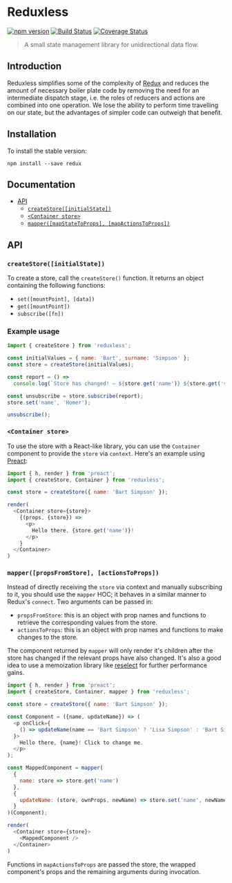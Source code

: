 # Reduxless
[![npm version](https://badge.fury.io/js/reduxless.svg)](https://badge.fury.io/js/reduxless) [![Build Status](https://travis-ci.org/dhassaine/reduxless.svg?branch=master)](https://travis-ci.org/dhassaine/reduxless) [![Coverage Status](https://coveralls.io/repos/github/dhassaine/reduxless/badge.svg?branch=master)](https://coveralls.io/github/dhassaine/reduxless?branch=master)

> A small state management library for unidirectional data flow.

## Introduction
Reduxless simplifies some of the complexity of [Redux](https://github.com/reactjs/redux) and reduces the amount of necessary boiler plate code by removing the need for an intermediate dispatch stage, i.e. the roles of reducers and actions are combined into one operation. We lose the ability to perform time travelling on our state, but the advantages of simpler code can outweigh that benefit.

## Installation

To install the stable version:
```
npm install --save redux
```

## Documentation

- [API](docs/api.md#api)
  - [`createStore([initialState])`](#createStore)
  - [`<Container store>`](#container)
  - [`mapper([mapStateToProps], [mapActionsToProps])`](#mapper)

## API

<a id="createStore"></a>
### `createStore([initialState])`

To create a store, call the `createStore()` function.
It returns an object containing the following functions:
 - `set([mountPoint], [data])`
 - `get([mountPoint])`
 - `subscribe([fn])`

### Example usage

```js
import { createStore } from 'reduxless';

const initialValues = { name: 'Bart', surname: 'Simpson' };
const store = createStore(initialValues);

const report = () =>
  console.log(`Store has changed! – ${store.get('name')} ${store.get('surname')}`);

const unsubscribe = store.subscribe(report);
store.set('name', 'Homer');

unsubscribe();
```

<a id="container"></a>
### `<Container store>`

To use the store with a React-like library, you can use the `Container` component to provide the `store` via `context`.
Here's an example using [Preact](https://preactjs.com/):

```js
import { h, render } from 'preact';
import { createStore, Container } from 'reduxless';

const store = createStore({ name: 'Bart Simpson' });

render(
  <Container store={store}>
    {(props, {store}) =>
      <p>
        Hello there, {store.get('name')}!
      </p>
    }
  </Container>
)
```

<a id="mapper"></a>
### `mapper([propsFromStore], [actionsToProps])`
Instead of directly receiving the `store` via context and manually subscribing to it, you should use the `mapper` HOC; it behaves in a similar manner to Redux's `connect`. Two arguments can be passed in: 
 - `propsFromStore`: this is an object with prop names and functions to retrieve the corresponding values from the store.
 - `actionsToProps`: this is an object with prop names and functions to make changes to the store.
 
The component returned by `mapper` will only render it's children after the store has changed if the relevant props have also changed. It's also a good idea to use a memoization library like [reselect](https://github.com/reactjs/reselect) for further performance gains. 

```js
import { h, render } from 'preact';
import { createStore, Container, mapper } from 'reduxless';

const store = createStore({ name: 'Bart Simpson' });

const Component = ({name, updateName}) => (
  <p onClick={
    () => updateName(name == 'Bart Simpson' ? 'Lisa Simpson' : 'Bart Simpson')
  }>
    Hello there, {name}! Click to change me.
  </p>
);

const MappedComponent = mapper(
  {
    name: store => store.get('name')
  }, 
  {
    updateName: (store, ownProps, newName) => store.set('name', newName)
  }
)(Component);

render(
  <Container store={store}>
    <MappedComponent />
  </Container>
)
```

Functions in `mapActionsToProps` are passed the store, the wrapped component's props and the remaining arguments during invocation.
